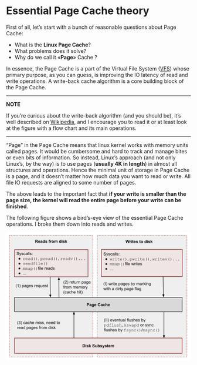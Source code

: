 # Essential Page Cache theory

First of all, let’s start with a bunch of reasonable questions about Page Cache:

- What is the **Linux Page Cache**?
- What problems does it solve?
- Why do we call it «**Page**» Cache ?

In essence, the Page Cache is a part of the Virtual File System ([VFS](https://en.wikipedia.org/wiki/Virtual_file_system))
whose primary purpose, as you can guess, is improving the IO latency of read and write operations.
A write-back cache algorithm is a core building block of the Page Cache.

---
**NOTE**

If you’re curious about the write-back algorithm (and you should be),
it’s well described on [Wikipedia](https://en.wikipedia.org/wiki/Cache_%28computing%29#Writing_policies),
and I encourage you to read it or at least look at the figure with a 
flow chart and its main operations.

---

“Page” in the Page Cache means that linux kernel works with memory units called
pages. It would be cumbersome and hard to track and manage bites or even bits of
information. So instead, Linux’s approach (and not only Linux’s, by the way) is
to use pages (**usually 4K in length**) in almost all structures and operations.
Hence the minimal unit of storage in Page Cache is a page, and it doesn’t matter
how much data you want to read or write. All file IO requests are aligned to
some number of pages.

The above leads to the important fact that **if your write is smaller than the
page size, the kernel will read the entire page before your write can be
finished**.

The following figure shows a bird’s-eye view of the essential Page Cache
operations. I broke them down into reads and writes.

![Page Cache](page-cache.png)

